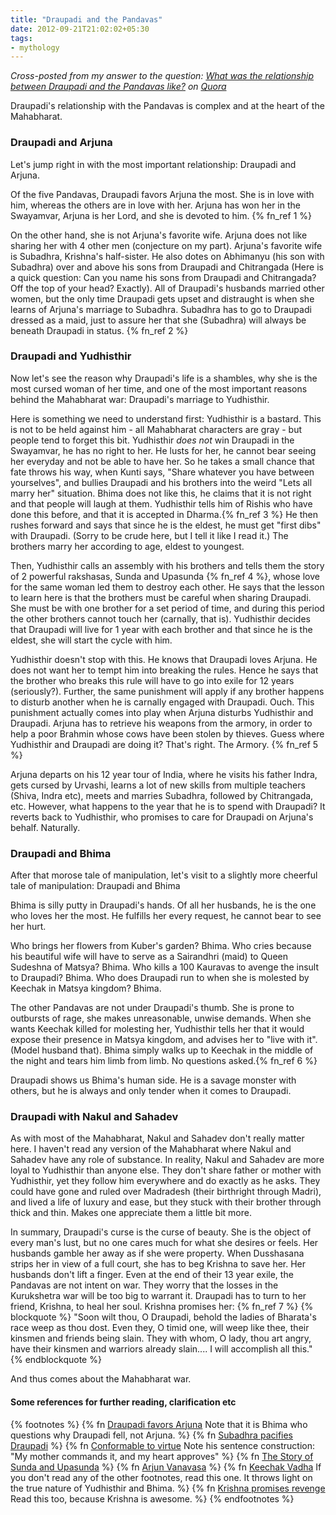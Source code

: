 ```yaml
---
title: "Draupadi and the Pandavas"
date: 2012-09-21T21:02:02+05:30
tags:
- mythology
---
```

_Cross-posted from my answer to the question: [What was the relationship between Draupadi and the Pandavas like?](http://www.quora.com/Mythology/What-was-the-relationship-between-Draupadi-and-the-Pandavas-like/answer/Vedang-Manerikar) on [Quora](http://quora.com)_

Draupadi's relationship with the Pandavas is complex and at the heart of the Mahabharat.
<!--more-->
### Draupadi and Arjuna

Let's jump right in with the most important relationship: Draupadi and Arjuna.

Of the five Pandavas, Draupadi favors Arjuna the most. She is in love with him, whereas the others are in love with her. Arjuna has won her in the Swayamvar, Arjuna is her Lord, and she is devoted to him. {% fn_ref 1 %}

On the other hand, she is not Arjuna's favorite wife. Arjuna does not like sharing her with 4 other men (conjecture on my part). Arjuna's favorite wife is Subadhra, Krishna's half-sister. He also dotes on Abhimanyu (his son with Subadhra) over and above his sons from Draupadi and Chitrangada (Here is a quick question: Can you name his sons from Draupadi and Chitrangada? Off the top of your head? Exactly). All of Draupadi's husbands married other women, but the only time Draupadi gets upset and distraught is when she learns of Arjuna's marriage to Subadhra. Subadhra has to go to Draupadi dressed as a maid, just to assure her that she (Subadhra) will always be beneath Draupadi in status. {% fn_ref 2 %}

### Draupadi and Yudhisthir

Now let's see the reason why Draupadi's life is a shambles, why she is the most cursed woman of her time, and one of the most important reasons behind the Mahabharat war: Draupadi's marriage to Yudhisthir.

Here is something we need to understand first: Yudhisthir is a bastard. This is not to be held against him - all Mahabharat characters are gray - but people tend to forget this bit. Yudhisthir _does not_ win Draupadi in the Swayamvar, he has no right to her. He lusts for her, he cannot bear seeing her everyday and not be able to have her. So he takes a small chance that fate throws his way, when Kunti says, "Share whatever you have between yourselves", and bullies Draupadi and his brothers into the weird "Lets all marry her" situation. Bhima does not like this, he claims that it is not right and that people will laugh at them. Yudhisthir tells him of Rishis who have done this before, and that it is accepted in Dharma.{% fn_ref 3 %} He then rushes forward and says that since he is the eldest, he must get "first dibs" with Draupadi. (Sorry to be crude here, but I tell it like I read it.) The brothers marry her according to age, eldest to youngest.

Then, Yudhisthir calls an assembly with his brothers and tells them the story of 2 powerful rakshasas, Sunda and Upasunda {% fn_ref 4 %}, whose love for the same woman led them to destroy each other. He says that the lesson to learn here is that the brothers must be careful when sharing Draupadi. She must be with one brother for a set period of time, and during this period the other brothers cannot touch her (carnally, that is). Yudhisthir decides that Draupadi will live for 1 year with each brother and that since he is the eldest, she will start the cycle with him.

Yudhisthir doesn't stop with this. He knows that Draupadi loves Arjuna. He does not want her to tempt him into breaking the rules. Hence he says that the brother who breaks this rule will have to go into exile for 12 years (seriously?). Further, the same punishment will apply if any brother happens to disturb another when he is carnally engaged with Draupadi. Ouch. This punishment actually comes into play when Arjuna disturbs Yudhisthir and Draupadi. Arjuna has to retrieve his weapons from the armory, in order to help a poor Brahmin whose cows have been stolen by thieves. Guess where Yudhisthir and Draupadi are doing it? That's right. The Armory. {% fn_ref 5 %}

Arjuna departs on his 12 year tour of India, where he visits his father Indra, gets cursed by Urvashi, learns a lot of new skills from multiple teachers (Shiva, Indra etc), meets and marries Subadhra, followed by Chitrangada, etc. However, what happens to the year that he is to spend with Draupadi? It reverts back to Yudhisthir, who promises to care for Draupadi on Arjuna's behalf. Naturally.

### Draupadi and Bhima

After that morose tale of manipulation, let's visit to a slightly more cheerful tale of manipulation: Draupadi and Bhima

Bhima is silly putty in Draupadi's hands. Of all her husbands, he is the one who loves her the most. He fulfills her every request, he cannot bear to see her hurt.

Who brings her flowers from Kuber's garden? Bhima. Who cries because his beautiful wife will have to serve as a Sairandhri (maid) to Queen Sudeshna of Matsya? Bhima. Who kills a 100 Kauravas to avenge the insult to Draupadi? Bhima. Who does Draupadi run to when she is molested by Keechak in Matsya kingdom? Bhima.

The other Pandavas are not under Draupadi's thumb. She is prone to outbursts of rage, she makes unreasonable, unwise demands. When she wants Keechak killed for molesting her, Yudhisthir tells her that it would expose their presence in Matsya kingdom, and advises her to "live with it". (Model husband that). Bhima simply walks up to Keechak in the middle of the night and tears him limb from limb. No questions asked.{% fn_ref 6 %}

Draupadi shows us Bhima's human side. He is a savage monster with others, but he is always and only tender when it comes to Draupadi.

### Draupadi with Nakul and Sahadev

As with most of the Mahabharat, Nakul and Sahadev don't really matter here. I haven't read any version of the Mahabharat where Nakul and Sahadev have any role of substance. In reality, Nakul and Sahadev are more loyal to Yudhisthir than anyone else. They don't share father or mother with Yudhisthir, yet they follow him everywhere and do exactly as he asks. They could have gone and ruled over Madradesh (their birthright through Madri), and lived a life of luxury and ease, but they stuck with their brother through thick and thin. Makes one appreciate them a little bit more.

In summary, Draupadi's curse is the curse of beauty. She is the object of every man's lust, but no one cares much for what she desires or feels. Her husbands gamble her away as if she were property. When Dusshasana strips her in view of a full court, she has to beg Krishna to save her. Her husbands don't lift a finger. Even at the end of their 13 year exile, the Pandavas are not intent on war. They worry that the losses in the Kurukshetra war will be too big to warrant it. Draupadi has to turn to her friend, Krishna, to heal her soul. Krishna promises her: {% fn_ref 7 %}
{% blockquote %}
"Soon wilt thou, O Draupadi, behold the ladies of Bharata's race weep as thou dost. Even they, O timid one, will weep like thee, their kinsmen and friends being slain. They with whom, O lady, thou art angry, have their kinsmen and warriors already slain.... I will accomplish all this."
{% endblockquote %}

And thus comes about the Mahabharat war.


#### Some references for further reading, clarification etc
{% footnotes %}
   {% fn <a href="http://pastebin.com/bgbrjnne">Draupadi favors Arjuna</a> Note that it is Bhima who questions why Draupadi fell, not Arjuna. %}
   {% fn <a href="http://pastebin.com/ngMNJiFP">Subadhra pacifies Draupadi</a> %}
   {% fn <a href="http://pastebin.com/TiW5w3zi">Conformable to virtue</a> Note his sentence construction: "My mother commands it, and my heart approves" %}
   {% fn <a href="http://pastebin.com/WbMLtEmM">The Story of Sunda and Upasunda</a> %}
   {% fn <a href="http://pastebin.com/qvBBEB52">Arjun Vanavasa</a> %}
   {% fn <a href="http://pastebin.com/REfrvaWy">Keechak Vadha</a> If you don't read any of the other footnotes, read this one. It throws light on the true nature of Yudhisthir and Bhima. %}
   {% fn <a href="http://pastebin.com/fxTzA7Dc">Krishna promises revenge</a> Read this too, because Krishna is awesome. %}
{% endfootnotes %}
